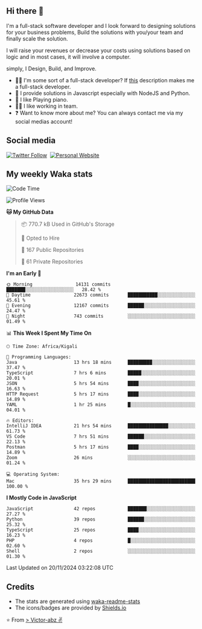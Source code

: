 ## Hi there 👋
I'm a full-stack software developer and I look forward to designing solutions for your business problems, Build the solutions with you/your team and finally scale the solution.

I will raise your revenues or decrease your costs using solutions based on logic and in most cases, it will involve a computer.

simply, I Design, Build, and Improve.

- 👨‍💻 I'm some sort of a full-stack developer? If [this](https://www.w3schools.com/whatis/whatis_fullstack.asp) description makes me a full-stack developer.
- 🌱 I provide solutions in Javascript especially with NodeJS and Python. 
- 🎹 I like Playing piano.
- 👯‍♀️ I like working in team.
- ❓ Want to know more about me? You can always contact me via my social medias account!

## Social media
[![Twitter Follow](https://img.shields.io/twitter/follow/vicky_abz?color=%231DA1F2&label=Twitter&style=for-the-badge&logo=twitter&logoColor=ffffff)](https://twitter.com/vicky_abz)
‎‎ [![Personal Website](https://img.shields.io/static/v1?label=visit&message=victor-abz.com&color=%235F021F&style=for-the-badge)](https://victor-abz.com/)

## My weekly Waka stats
<!--START_SECTION:waka-->
![Code Time](http://img.shields.io/badge/Code%20Time-857%20hrs%2058%20mins-blue)

![Profile Views](http://img.shields.io/badge/Profile%20Views-0-blue)

**🐱 My GitHub Data** 

> 📦 770.7 kB Used in GitHub's Storage 
 > 
> 💼 Opted to Hire
 > 
> 📜 167 Public Repositories 
 > 
> 🔑 61 Private Repositories 
 > 
**I'm an Early 🐤** 

```text
🌞 Morning                14131 commits       ███████░░░░░░░░░░░░░░░░░░   28.42 % 
🌆 Daytime                22673 commits       ███████████░░░░░░░░░░░░░░   45.61 % 
🌃 Evening                12167 commits       ██████░░░░░░░░░░░░░░░░░░░   24.47 % 
🌙 Night                  743 commits         ░░░░░░░░░░░░░░░░░░░░░░░░░   01.49 % 
```


📊 **This Week I Spent My Time On** 

```text
🕑︎ Time Zone: Africa/Kigali

💬 Programming Languages: 
Java                     13 hrs 18 mins      █████████░░░░░░░░░░░░░░░░   37.47 % 
TypeScript               7 hrs 6 mins        █████░░░░░░░░░░░░░░░░░░░░   20.01 % 
JSON                     5 hrs 54 mins       ████░░░░░░░░░░░░░░░░░░░░░   16.63 % 
HTTP Request             5 hrs 17 mins       ████░░░░░░░░░░░░░░░░░░░░░   14.89 % 
YAML                     1 hr 25 mins        █░░░░░░░░░░░░░░░░░░░░░░░░   04.01 % 

🔥 Editors: 
IntelliJ IDEA            21 hrs 54 mins      ███████████████░░░░░░░░░░   61.73 % 
VS Code                  7 hrs 51 mins       ██████░░░░░░░░░░░░░░░░░░░   22.13 % 
Postman                  5 hrs 17 mins       ████░░░░░░░░░░░░░░░░░░░░░   14.89 % 
Zoom                     26 mins             ░░░░░░░░░░░░░░░░░░░░░░░░░   01.24 % 

💻 Operating System: 
Mac                      35 hrs 29 mins      █████████████████████████   100.00 % 
```

**I Mostly Code in JavaScript** 

```text
JavaScript               42 repos            ███████░░░░░░░░░░░░░░░░░░   27.27 % 
Python                   39 repos            ██████░░░░░░░░░░░░░░░░░░░   25.32 % 
TypeScript               25 repos            ████░░░░░░░░░░░░░░░░░░░░░   16.23 % 
PHP                      4 repos             █░░░░░░░░░░░░░░░░░░░░░░░░   02.60 % 
Shell                    2 repos             ░░░░░░░░░░░░░░░░░░░░░░░░░   01.30 % 
```




 Last Updated on 20/11/2024 03:22:08 UTC
<!--END_SECTION:waka-->

## Credits
- The stats are generated using [waka-readme-stats](https://github.com/anmol098/waka-readme-stats)
- The icons/badges are provided by [Shields.io](https://shields.io/)

⭐️ From [> Victor-abz ✌](https://victor-abz.com/)
